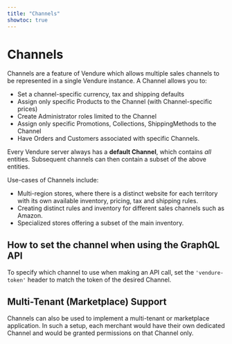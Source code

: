 ```yaml
---
title: "Channels"
showtoc: true
---
```


# Channels

Channels are a feature of Vendure which allows multiple sales channels to be represented in a single Vendure instance. A Channel allows you to:

* Set a channel-specific currency, tax and shipping defaults
* Assign only specific Products to the Channel (with Channel-specific prices)
* Create Administrator roles limited to the Channel
* Assign only specific Promotions, Collections, ShippingMethods to the Channel
* Have Orders and Customers associated with specific Channels.

Every Vendure server always has a **default Channel**, which contains _all_ entities. Subsequent channels can then contain a subset of the above entities.

Use-cases of Channels include:

* Multi-region stores, where there is a distinct website for each territory with its own available inventory, pricing, tax and shipping rules.
* Creating distinct rules and inventory for different sales channels such as Amazon.
* Specialized stores offering a subset of the main inventory.

## How to set the channel when using the GraphQL API

To specify which channel to use when making an API call, set the `'vendure-token'` header to match the token of the desired Channel.

## Multi-Tenant (Marketplace) Support

Channels can also be used to implement a multi-tenant or marketplace application. In such a setup, each merchant would have their own dedicated Channel and would be granted permissions on that Channel only.
